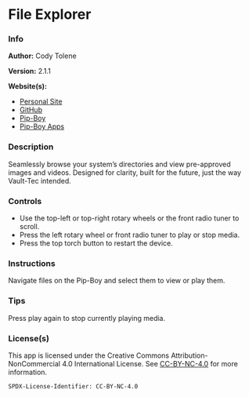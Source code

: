 # File Explorer

### Info

**Author:** Cody Tolene

**Version:** 2.1.1

**Website(s):**

- [Personal Site](https://www.CodyTolene.com)
- [GitHub](https://github.com/CodyTolene)
- [Pip-Boy](https://www.Pip-Boy.com)
- [Pip-Boy Apps](https://github.com/CodyTolene/pip-boy-apps)

### Description

Seamlessly browse your system’s directories and view pre-approved images and videos. Designed for clarity, built for the future, just the way Vault-Tec intended.

### Controls

- Use the top-left or top-right rotary wheels or the front radio tuner to scroll.
- Press the left rotary wheel or front radio tuner to play or stop media.
- Press the top torch button to restart the device.

### Instructions

Navigate files on the Pip-Boy and select them to view or play them.

### Tips

Press play again to stop currently playing media.

### License(s)

This app is licensed under the Creative Commons Attribution-NonCommercial 4.0 International License. See [CC-BY-NC-4.0](https://creativecommons.org/licenses/by-nc/4.0/) for more information.

`SPDX-License-Identifier: CC-BY-NC-4.0`
